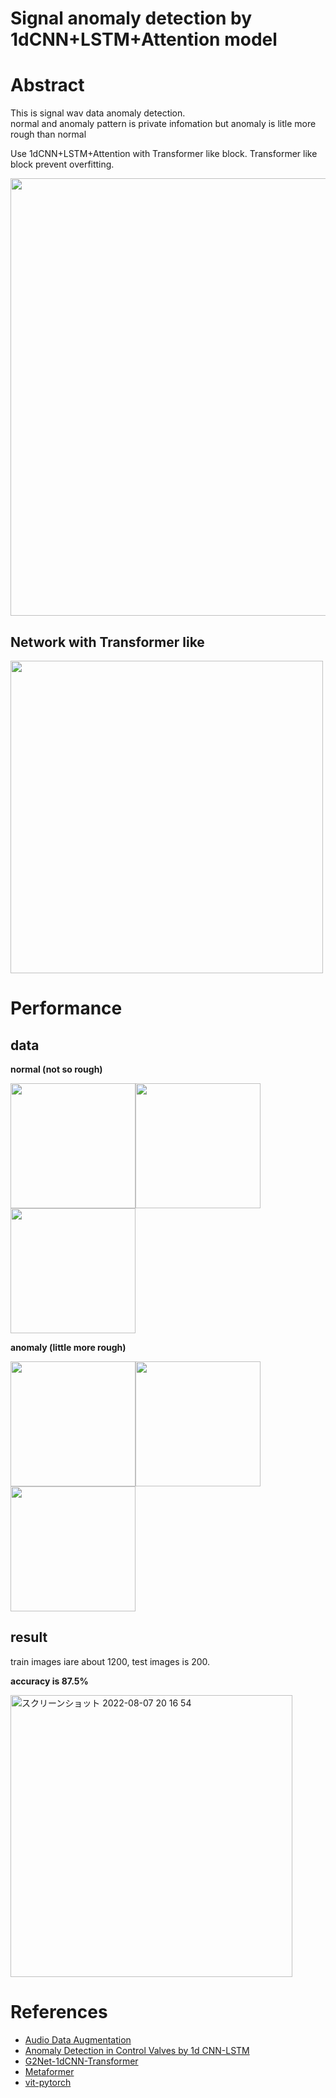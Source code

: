 # Signal anomaly detection by 1dCNN+LSTM+Attention model

# Abstract
This is signal wav data anomaly detection.  
normal and anomaly pattern is private infomation but anomaly is litle more rough than normal

Use 1dCNN+LSTM+Attention with Transformer like block. Transformer like block prevent overfitting.

<img src="https://user-images.githubusercontent.com/48679574/182999476-32ff629f-3317-4c8f-8532-4de67a1a02fe.png" width="700px">


## Network with Transformer like

<img src="https://user-images.githubusercontent.com/48679574/183287912-f766e780-f20e-4da2-84d6-0c53daff6c9c.png" width="500px">



# Performance

## data 

<b>normal (not so rough)</b>

<img src="https://user-images.githubusercontent.com/48679574/182996152-2e5fbcbb-5e04-484f-b11c-9fe4716046b8.png" width="200px"><img src="https://user-images.githubusercontent.com/48679574/182996155-3039a0f9-fe4b-4c12-b5f7-43393028052f.png" width="200px"><img src="https://user-images.githubusercontent.com/48679574/182996157-c48a523b-4355-4b16-9b68-0f8b7d64468c.png" width="200px">

<b>anomaly (little more rough)</b>

<img src="https://user-images.githubusercontent.com/48679574/182996527-747bc7f3-ad1a-4975-82e3-a113989d915c.png" width="200px"><img src="https://user-images.githubusercontent.com/48679574/182996531-6830f868-c9f8-42d9-bd61-e003a218ed61.png" width="200px"><img src="https://user-images.githubusercontent.com/48679574/182996532-4f7c2418-76ee-4ee6-b127-c6477b73a06f.png" width="200px">

## result

train images iare about 1200, test images is 200.

<b>accuracy is 87.5%</b>

<img width="451" alt="スクリーンショット 2022-08-07 20 16 54" src="https://user-images.githubusercontent.com/48679574/183288046-9c683637-914d-4d22-914c-01dd4b138943.png">




# References
- [Audio Data Augmentation](https://www.kaggle.com/code/hidehisaarai1213/rfcx-audio-data-augmentation-japanese-english)
- [Anomaly Detection in Control Valves by 1d CNN-LSTM](https://confit.atlas.jp/guide/event-img/jsai2018/3Pin1-44/public/pdf?type=in)
- [G2Net-1dCNN-Transformer](https://www.kaggle.com/code/gyozzza/g2net-1dcnn-transformer)
- [Metaformer](https://qiita.com/T-STAR/items/2c163665c26cde3cd995)
- [vit-pytorch](https://github.com/lucidrains/vit-pytorch/blob/main/vit_pytorch/simple_vit.py)

